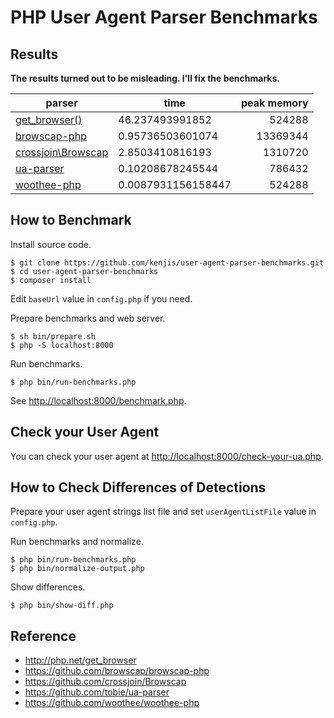 # PHP User Agent Parser Benchmarks

## Results

**The results turned out to be misleading. I'll fix the benchmarks.**

|parser            |time               |peak memory|
|------------------|-------------------|----------:|
|[get_browser()](http://php.net/get_browser)                |46.237493991852    |524288     |
|[browscap-php](https://github.com/browscap/browscap-php)   | 0.95736503601074  |13369344   |
|[crossjoin\Browscap](https://github.com/crossjoin/Browscap)| 2.8503410816193   |1310720    |
|[ua-parser](https://github.com/tobie/ua-parser)            | 0.10208678245544  |786432     |
|[woothee-php](https://github.com/woothee/woothee-php)      | 0.0087931156158447|524288     |

## How to Benchmark

Install source code.

~~~
$ git clone https://github.com/kenjis/user-agent-parser-benchmarks.git
$ cd user-agent-parser-benchmarks
$ composer install
~~~

Edit `baseUrl` value in `config.php` if you need.

Prepare benchmarks and web server.

~~~
$ sh bin/prepare.sh
$ php -S localhost:8000
~~~

Run benchmarks.

~~~
$ php bin/run-benchmarks.php
~~~

See <http://localhost:8000/benchmark.php>.

## Check your User Agent

You can check your user agent at <http://localhost:8000/check-your-ua.php>.

## How to Check Differences of Detections

Prepare your user agent strings list file and set `userAgentListFile` value in `config.php`.

Run benchmarks and normalize.

~~~
$ php bin/run-benchmarks.php
$ php bin/normalize-output.php
~~~

Show differences.

~~~
$ php bin/show-diff.php
~~~

## Reference

* http://php.net/get_browser
* https://github.com/browscap/browscap-php
* https://github.com/crossjoin/Browscap
* https://github.com/tobie/ua-parser
* https://github.com/woothee/woothee-php
